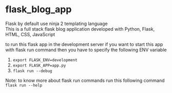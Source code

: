 # flask_blog_app
Flask by default use ninja 2 templating language
<br>
This is a full stack flask blog application developed with Python, Flask, HTML, CSS, JavaScript<br>

to run this flask app in the development server if you want to start this app with
flask run command then you have to specify the following ENV variable<br>
1. ```export FLASK_ENV=development```
2. ```export FLASK_APP=app.py```
3. ```flask run --debug```

Note: to know more about flask run commands run this following command 
```flask run --help```